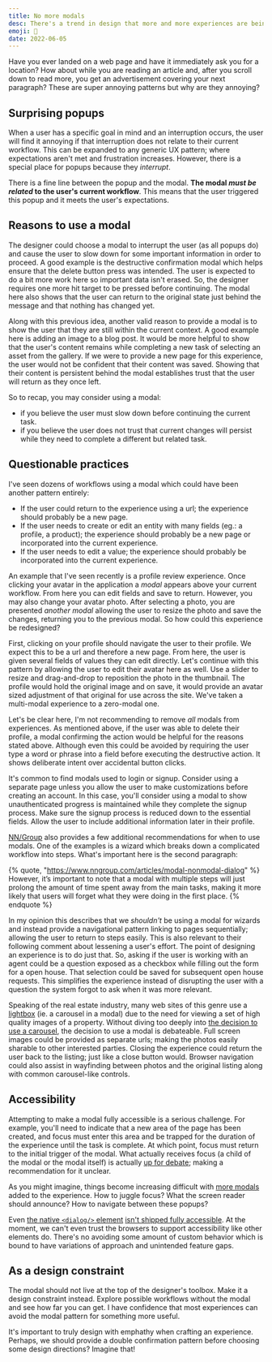 ```yaml
---
title: No more modals
desc: There's a trend in design that more and more experiences are being put into a modal. We'll explore this as a pattern and why we should often reconsider our decision to use them. 
emoji: 🎈
date: 2022-06-05
---
```


Have you ever landed on a web page and have it immediately ask you for a location? How about while you are reading an article and, after you scroll down to read more, you get an advertisement covering your next paragraph? These are super annoying patterns but why are they annoying?

## Surprising popups

When a user has a specific goal in mind and an interruption occurs, the user will find it annoying if that interruption does not relate to their current workflow. This can be expanded to any generic UX pattern; where expectations aren't met and frustration increases. However, there is a special place for popups because they _interrupt_.

There is a fine line between the popup and the modal. **The modal _must be related_ to the user's current workflow**. This means that the user triggered this popup and it meets the user's expectations.

## Reasons to use a modal

The designer could choose a modal to interrupt the user (as all popups do) and cause the user to slow down for some important information in order to proceed. A good example is the destructive confirmation modal which helps ensure that the delete button press was intended. The user is expected to do a bit more work here so important data isn't erased. So, the designer requires one more hit target to be pressed before continuing. The modal here also shows that the user can return to the original state just behind the message and that nothing has changed yet.

Along with this previous idea, another valid reason to provide a modal is to show the user that they are still within the current context. A good example here is adding an image to a blog post. It would be more helpful to show that the user's content remains while completing a new task of selecting an asset from the gallery. If we were to provide a new page for this experience, the user would not be confident that their content was saved. Showing that their content is persistent behind the modal establishes trust that the user will return as they once left.

So to recap, you may consider using a modal:

- if you believe the user must slow down before continuing the current task.
- if you believe the user does not trust that current changes will persist while they need to complete a different but related task.

## Questionable practices

I've seen dozens of workflows using a modal which could have been another pattern entirely:

- If the user could return to the experience using a url; the experience should probably be a new page.
- If the user needs to create or edit an entity with many fields (eg.: a profile, a product); the experience should probably be a new page or incorporated into the current experience.
- If the user needs to edit a value; the experience should probably be incorporated into the current experience.

An example that I've seen recently is a profile review experience. Once clicking your avatar in the application a _modal_ appears above your current workflow. From here you can edit fields and save to return. However, you may also change your avatar photo. After selecting a photo, you are presented _another modal_ allowing the user to resize the photo and save the changes, returning you to the previous modal. So how could this experience be redesigned?

First, clicking on your profile should navigate the user to their profile. We expect this to be a url and therefore a new page. From here, the user is given several fields of values they can edit directly. Let's continue with this pattern by allowing the user to edit their avatar here as well. Use a slider to resize and drag-and-drop to reposition the photo in the thumbnail. The profile would hold the original image and on save, it would provide an avatar sized adjustment of that original for use across the site. We've taken a multi-modal experience to a zero-modal one.

Let's be clear here, I'm not recommending to remove _all_ modals from experiences. As mentioned above, if the user was able to delete their profile, a modal confirming the action would be helpful for the reasons stated above. Although even this could be avoided by requiring the user type a word or phrase into a field before executing the destructive action. It shows deliberate intent over accidental button clicks.

It's common to find modals used to login or signup. Consider using a separate page unless you allow the user to make customizations before creating an account. In this case, you'll consider using a modal to show unauthenticated progress is maintained while they complete the signup process. Make sure the signup process is reduced down to the essential fields. Allow the user to include additional information later in their profile.

[NN/Group](https://www.nngroup.com/) also provides a few additional recommendations for when to use modals. One of the examples is a wizard which breaks down a complicated workflow into steps. What's important here is the second paragraph:

{% quote, "https://www.nngroup.com/articles/modal-nonmodal-dialog" %}
However, it’s important to note that a modal with multiple steps will just prolong the amount of time spent away from the main tasks, making it more likely that users will forget what they were doing in the first place.
{% endquote %}

In my opinion this describes that we _shouldn't_ be using a modal for wizards and instead provide a navigational pattern linking to pages sequentially; allowing the user to return to steps easily. This is also relevant to their following comment about lessening a user's effort. The point of designing an experience is to do just that. So, asking if the user is working with an agent could be a question exposed as a checkbox while filling out the form for a open house. That selection could be saved for subsequent open house requests. This simplifies the experience instead of disrupting the user with a question the system forgot to ask when it was more relevant.

Speaking of the real estate industry, many web sites of this genre use a [lightbox](https://mdbootstrap.com/docs/standard/components/lightbox/) (ie. a carousel in a modal) due to the need for viewing a set of high quality images of a property. Without diving too deeply into [the decision to use a carousel](https://shouldiuseacarousel.com/), the decision to use a modal is debateable. Full screen images could be provided as separate urls; making the photos easily sharable to other interested parties. Closing the experience could return the user back to the listing; just like a close button would. Browser navigation could also assist in wayfinding between photos and the original listing along with common carousel-like controls.

## Accessibility

Attempting to make a modal fully accessible is a serious challenge. For example, you'll need to indicate that a new area of the page has been created, and focus must enter this area and be trapped for the duration of the experience until the task is complete. At which point, focus must return to the initial trigger of the modal. What actually receives focus (a child of the modal or the modal itself) is actually [up for debate](https://www.scottohara.me/blog/2019/03/05/open-dialog.html); making a recommendation for it unclear.

As you might imagine, things become increasing difficult with [more modals](https://github.com/w3c/aria-practices/issues/1241) added to the experience. How to juggle focus? What the screen reader should announce? How to navigate between these popups?

Even [the native `<dialog/>` element](https://developer.mozilla.org/en-US/docs/Web/HTML/Element/dialog) [isn't shipped fully accessible](https://a11y-dialog.netlify.app/advanced/dialog-element/). At the moment, we can't even trust the browsers to support accessibility like other elements do. There's no avoiding some amount of custom behavior which is bound to have variations of approach and unintended feature gaps.

## As a design constraint

The modal should not live at the top of the designer's toolbox. Make it a design constraint instead. Explore possible workflows without the modal and see how far you can get. I have confidence that most experiences can avoid the modal pattern for something more useful.

It's important to truly design with emphathy when crafting an experience. Perhaps, we should provide a double confirmation pattern before choosing some design directions? Imagine that!